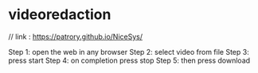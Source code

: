 # videoredaction
// link : https://patrory.github.io/NiceSys/

Step 1: open the web in any browser
Step 2: select video from file
Step 3: press start
Step 4: on completion press stop
Step 5: then press download

